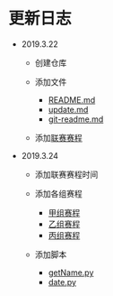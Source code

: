 # 更新日志

+ 2019.3.22 
   
   - 创建仓库

   - 添加文件 
   
      + [README.md](README.md)
      + [update.md](update.md)
      + [git-readme.md](git-readme.md)

   - 添加[联赛赛程](联赛赛程.xls)

+ 2019.3.24

   - 添加联赛赛程时间
   - 添加各组赛程

      + [甲组赛程](联赛赛程-甲组.md)
      + [乙组赛程](联赛赛程-乙组.md)
      + [丙组赛程](联赛赛程-丙组.md)
   - 添加脚本

      + [getName.py](getName.py)
      + [date.py](date.py)
